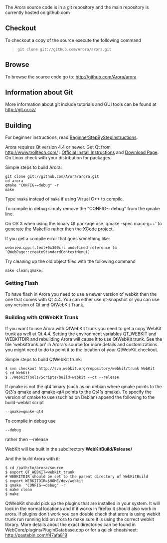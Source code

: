 ﻿The Arora source code is in a git repository and the main repository is currently hosted on github.com

## Checkout ##

To checkout a copy of the source execute the following command

> ` git clone git://github.com/Arora/arora.git `

## Browse ##

To browse the source code go to: http://github.com/Arora/arora

## Information about Git ##
More information about git include tutorials and GUI tools can be found at http://git.or.cz/

## Building ##

For beginner instructions, read [BeginnerStepByStepInstructions](BeginnerStepByStepInstructions.md).

Arora requires Qt version 4.4 or newer. Get Qt from http://www.trolltech.com/ : [Official Install Instructions](http://doc.trolltech.com/installation.html) and [Download Page](http://trolltech.com/downloads/opensource). On Linux check with your distribution for packages.

Simple steps to build Arora:
```
git clone git://github.com/Arora/arora.git
cd arora
qmake "CONFIG-=debug" -r
make
```
Type `nmake` instead of `make` if using Visual C++ to compile.

To compile in debug simply remove the "CONFIG-=debug" from the qmake line.

On OS X when using the binary Qt package use 'qmake -spec macx-g++' to generate the Makefile rather then the XCode project.

If you get a compile error that goes something like:
```
webview.cpp:(.text+0x300c): undefined reference to `QWebPage::createStandardContextMenu()'
```

Try cleaning up the old object files with the following command
```
make clean;qmake;
```

### Getting Flash ###

To have flash in Arora you need to use a newer version of webkit then the one that comes with Qt 4.4.  You can either use qt-snapshot or you can use any version of Qt and QtWebKit Trunk.

### Building with QtWebKit Trunk ###
If you want to use Arora with QtWebKit trunk you need to get a copy WebKit trunk as well at Qt 4.4.  Setting the environment variables QT\_WEBKIT and WEBKITDIR and rebuilding Arora will cause it to use QtWebKit trunk.  See the file 'webkittrunk.pri' in Arora's source for more details and customizations you might need to do to point it to the location of your QtWebKit checkout.

Simple steps to build QtWebKit trunk:

```
$ svn checkout http://svn.webkit.org/repository/webkit/trunk WebKit
$ cd WebKit
$ ./WebKitTools/Scripts/build-webkit --qt --release
```

If qmake is not the qt4 binary (such as on debian where qmake points to the Qt3's qmake and qmake-qt4 points to the Qt4's qmake).  To specify the version of qmake to use (such as on Debian) append the following to the build-webkit script
```
--qmake=qmake-qt4
```

To compile in debug use
```
--debug
```
rather then --release

WebKit will be built in the subdirectory **WebKitBuild/Release/**

And the build Arora with it:

```
$ cd /path/to/arora/source
$ export QT_WEBKIT=webkit_trunk
# WEBKITDIR should be set to the parent directory of WebKitBuild
$ export WEBKITDIR=$HOME/dev/webkit
$ qmake  "CONFIG-=debug" -r
$ make clean
$ make
```

QtWebKit should pick up the plugins that are installed in your system.  It will look in the normal locations and if it works in firefox it should also work in arora.  If plugins don't work you can double check that arora is using webkit trunk run running ldd on arora to make sure it is using the correct webkit library.   More details about the exact directories can be found in WebCore/plugins/PluginDatabase.cpp or for a quick cheatsheet: http://pastebin.com/f47afa819